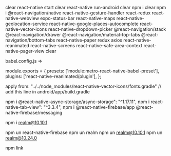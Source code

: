 clear
react-native start
clear
react-native run-android
clear
npm i
clear
npm i @react-navigation/native react-native-gesture-handler react-redux react-native-webview expo-status-bar react-native-maps react-native-geolocation-service react-native-google-places-autocomplete react-native-vector-icons react-native-dropdown-picker @react-navigation/stack @react-navigation/drawer @react-navigation/material-top-tabs @react-navigation/bottom-tabs react-native-paper redux axios react-native-reanimated react-native-screens react-native-safe-area-context react-native-pager-view
clear

babel.config.js =>

module.exports = {
  presets: ['module:metro-react-native-babel-preset'],
  plugins: ['react-native-reanimated/plugin'],
};

apply from: "../../node_modules/react-native-vector-icons/fonts.gradle" // add this line in android/app/build.gradle

npm i @react-native-async-storage/async-storage": "^1.17.11",
npm i react-native-tab-view": "^3.3.4",
npm i @react-native-firebase/app @react-native-firebase/messaging

npm i realm@10.10.1

npm un react-native-firebase
npm un realm
npm un realm@10.10.1
npm un realm@10.24.0

npm link 

